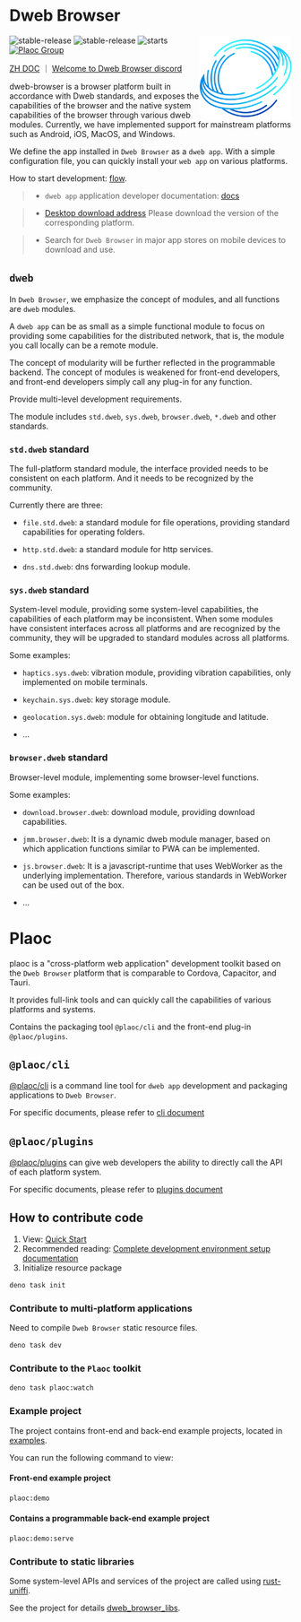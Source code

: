 # Dweb Browser

<img align="right" src="./assets/browser-icons/web.browser.dweb.svg" height="150px" alt="Cross-platform distributed application browser">

![stable-release](https://img.shields.io/badge/dweb-browser-success)
![stable-release](https://img.shields.io/badge/dweb-plaoc-orange)
![starts](https://shields.io/github/stars/BioforestChain/dweb_browser)
[![Plaoc Group][plaoc-badge]][plaoc-url]

[plaoc-badge]: https://img.shields.io/badge/plaoc-doc-blue
[plaoc-url]: https://github.com/BioforestChain/dweb_browser-docs

[ZH DOC](./README_ZH.md) ｜ [Welcome to Dweb Browser discord](https://discord.gg/nBPgPzPbgX)

dweb-browser is a browser platform built in accordance with Dweb standards, and exposes the capabilities of the browser and the native system capabilities of the browser through various dweb modules. Currently, we have implemented support for mainstream platforms such as Android, iOS, MacOS, and Windows.

We define the app installed in `Dweb Browser` as a `dweb app`. With a simple configuration file, you can quickly install your `web app` on various platforms.

How to start development: [flow](https://docs.dweb-browser.org/plaoc/flow.html).

> - `dweb app` application developer documentation: [docs](https://docs.dweb-browser.org/)

> - [Desktop download address](https://docs.dweb-browser.org/downloads.html) Please download the version of the corresponding platform.

> - Search for `Dweb Browser` in major app stores on mobile devices to download and use.

## `dweb`

In `Dweb Browser`, we emphasize the concept of modules, and all functions are `dweb` modules.

A `dweb app` can be as small as a simple functional module to focus on providing some capabilities for the distributed network, that is, the module you call locally can be a remote module.

The concept of modularity will be further reflected in the programmable backend. The concept of modules is weakened for front-end developers, and front-end developers simply call any plug-in for any function.

Provide multi-level development requirements.

The module includes `std.dweb`, `sys.dweb`, `browser.dweb`, `*.dweb` and other standards.

### `std.dweb` standard

The full-platform standard module, the interface provided needs to be consistent on each platform. And it needs to be recognized by the community.

Currently there are three:

- `file.std.dweb`: a standard module for file operations, providing standard capabilities for operating folders.

- `http.std.dweb`: a standard module for http services.

- `dns.std.dweb`: dns forwarding lookup module.

### `sys.dweb` standard

System-level module, providing some system-level capabilities, the capabilities of each platform may be inconsistent.
When some modules have consistent interfaces across all platforms and are recognized by the community, they will be upgraded to standard modules across all platforms.

Some examples:

- `haptics.sys.dweb`: vibration module, providing vibration capabilities, only implemented on mobile terminals.

- `keychain.sys.dweb`: key storage module.

- `geolocation.sys.dweb`: module for obtaining longitude and latitude.

- ...

### `browser.dweb` standard

Browser-level module, implementing some browser-level functions.

Some examples:

- `download.browser.dweb`: download module, providing download capabilities.

- `jmm.browser.dweb`: It is a dynamic dweb module manager, based on which application functions similar to PWA can be implemented.
- `js.browser.dweb`: It is a javascript-runtime that uses WebWorker as the underlying implementation. Therefore, various standards in WebWorker can be used out of the box.
- ...

# Plaoc

plaoc is a "cross-platform web application" development toolkit based on the `Dweb Browser` platform that is comparable to Cordova, Capacitor, and Tauri.

It provides full-link tools and can quickly call the capabilities of various platforms and systems.

Contains the packaging tool `@plaoc/cli` and the front-end plug-in `@plaoc/plugins`.

## `@plaoc/cli`

[@plaoc/cli](https://www.npmjs.com/package/@plaoc/cli) is a command line tool for `dweb app` development and packaging applications to `Dweb Browser`.

For specific documents, please refer to [cli document](https://docs.dweb-browser.org/plaoc/cli.html)

## `@plaoc/plugins`

[@plaoc/plugins](https://www.npmjs.com/package/@plaoc/plugins) can give web developers the ability to directly call the API of each platform system.

For specific documents, please refer to [plugins document](https://docs.dweb-browser.org/plugins/web-components.html)

## How to contribute code

1. View: [Quick Start](./GET_START_FOR_DEVELOPER.quick.en.md)
2. Recommended reading: [Complete development environment setup documentation](./GET_START_FOR_DEVELOPER.en.md)
3. Initialize resource package

```bash
deno task init
```

### Contribute to multi-platform applications

Need to compile `Dweb Browser` static resource files.

```bash
deno task dev
```

### Contribute to the `Plaoc` toolkit

```bash
deno task plaoc:watch
```

### Example project

The project contains front-end and back-end example projects, located in [examples](./toolkit/plaoc/examples/).

You can run the following command to view:

#### Front-end example project

```bash
plaoc:demo
```

#### Contains a programmable back-end example project

```bash
plaoc:demo:serve
```

### Contribute to static libraries

Some system-level APIs and services of the project are called using [rust-uniffi](https://gitlab.com/trixnity/uniffi-kotlin-multiplatform-bindings).

See the project for details [dweb_browser_libs](https://github.com/BioforestChain/dweb_browser_libs).
